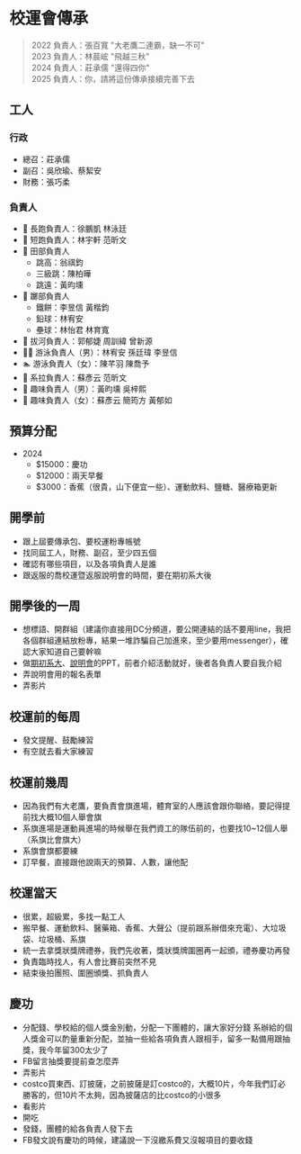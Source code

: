 # 校運會傳承

> 2022 負責人：張百寬 "大老鷹二連霸，缺一不可"  
> 2023 負責人：林莀峵 "飛越三秋"  
> 2024 負責人：莊承儒 "還得四你"  
> 2025 負責人：你，請將這份傳承接續完善下去  

## 工人

### 行政

- 總召：莊承儒
- 副召：吳欣瑜、蔡絜安
- 財務：張巧柔

### 負責人

- 🏃 長跑負責人：徐鵬凱 林泳廷
- 🏃 短跑負責人：林宇軒 范昕文
- 🦘 田部負責人 
  - 跳高：翁祺鈞
  - 三級跳：陳柏曄
  - 跳遠：黃昀壎
- 🦾 躑部負責人
  - 鐵餅：李昱信 黃楷鈞
  - 鉛球：林宥安
  - 壘球：林怡君 林育寬
- 🎏 拔河負責人：郭郁婕 周訓緯 曾新源
- 🏊‍♂️ 游泳負責人（男）：林宥安 孫廷瑋 李昱信
- 🏊 游泳負責人（女）：陳芊羽 陳喬予
- 💃 系拉負責人：蘇彥云 范昕文
- 🎰 趣味負責人（男）：黃昀壎 吳梓熙
- 🎰 趣味負責人（女）：蘇彥云 簡筠方 黃郁如

## 預算分配

- 2024
  - $15000：慶功
  - $12000：兩天早餐
  - $3000：香蕉（很貴，山下便宜一些）、運動飲料、鹽糖、醫療箱更新 

## 開學前

- 跟上屆要傳承包、要校運粉專帳號
- 找同屆工人，財務、副召，至少四五個
- 確認有哪些項目，以及各項負責人是誰
- 跟返服的喬校運暨返服說明會的時間，要在期初系大後

## 開學後的一周

- 想標語、開群組（建議你直接用DC分頻道，要公開連結的話不要用line，我把各個群組連結放粉專，結果一堆詐騙自己加進來，至少要用messenger），確認大家知道自己要幹嘛
- 做[期初系大](https://www.canva.com/design/DAGQX-LFZ7w/dI_HKGng2jlRNCzEIKOhJQ/edit?utm_content=DAGQX-LFZ7w&utm_campaign=designshare&utm_medium=link2&utm_source=sharebutton)、[說明會](https://www.canva.com/design/DAGQRoX-nOc/inHjOZNYQDOqCdPNxCXpsA/edit?utm_content=DAGQRoX-nOc&utm_campaign=designshare&utm_medium=link2&utm_source=sharebutton)的PPT，前者介紹活動就好，後者各負責人要自我介紹
- 弄說明會用的報名表單
- 弄影片

## 校運前的每周

- 發文提醒、鼓勵練習
- 有空就去看大家練習

## 校運前幾周

- 因為我們有大老鷹，要負責會旗進場，體育室的人應該會跟你聯絡，要記得提前找大概10個人舉會旗
- 系旗進場是運動員進場的時候舉在我們資工的隊伍前的，也要找10~12個人舉（系旗比會旗大）
- 系旗會旗都要練
- 訂早餐，直接跟他說兩天的預算、人數，讓他配

## 校運當天

- 很累，超級累，多找一點工人
- 搬早餐、運動飲料、醫藥箱、香蕉、大聲公（提前跟系辦借來充電）、大垃圾袋、垃圾桶、系旗
- 統一去拿獎狀獎牌禮券，我們先收著，獎狀獎牌圍圈再一起頒，禮券慶功再發
- 負責臨時找人，有人會比賽前突然不見
- 結束後拍團照、圍圈頒獎、抓負責人

## 慶功

- 分配錢、學校給的個人獎金別動，分配一下團體的，讓大家好分錢
  系辦給的個人獎金可以酌量重新分配，並抽一些給各項負責人跟相手，留多一點備用跟抽獎，我今年留300太少了
- FB留言抽獎要提前查怎麼弄
- 弄影片
- costco買東西、訂披薩，之前披薩是訂costco的，大概10片，今年我們訂必勝客的，但10片不太夠，因為披薩店的比costco的小很多
- 看影片
- 開吃
- 發錢，團體的給各負責人發下去
- FB發文說有慶功的時候，建議說一下沒繳系費又沒報項目的要收錢
